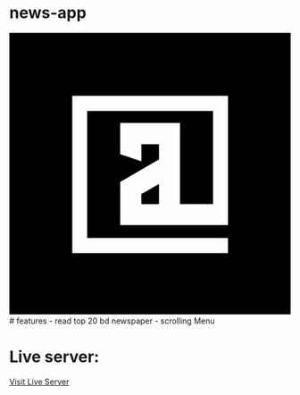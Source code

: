 # news-app

<img src="./images/anusandhani.svg" alt="anusandhani"/>
# features 
- read top 20 bd newspaper
- scrolling Menu

# Live server:
[Visit Live Server](https://anusandhani.xyz/)

